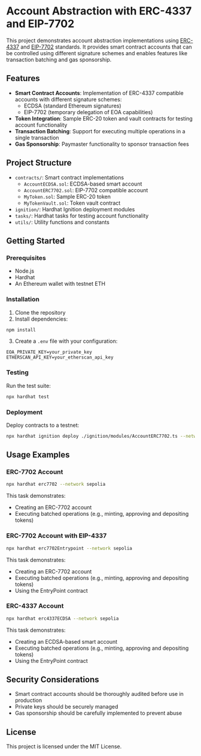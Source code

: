 # Account Abstraction with ERC-4337 and EIP-7702

This project demonstrates account abstraction implementations using [ERC-4337](https://eips.ethereum.org/EIPS/eip-4337) and [EIP-7702](https://eips.ethereum.org/EIPS/eip-7702) standards. It provides smart contract accounts that can be controlled using different signature schemes and enables features like transaction batching and gas sponsorship.

## Features

- **Smart Contract Accounts**: Implementation of ERC-4337 compatible accounts with different signature schemes:
  - ECDSA (standard Ethereum signatures)
  - EIP-7702 (temporary delegation of EOA capabilities)
- **Token Integration**: Sample ERC-20 token and vault contracts for testing account functionality
- **Transaction Batching**: Support for executing multiple operations in a single transaction
- **Gas Sponsorship**: Paymaster functionality to sponsor transaction fees

## Project Structure

- `contracts/`: Smart contract implementations
  - `AccountECDSA.sol`: ECDSA-based smart account
  - `AccountERC7702.sol`: EIP-7702 compatible account
  - `MyToken.sol`: Sample ERC-20 token
  - `MyTokenVault.sol`: Token vault contract
- `ignition/`: Hardhat Ignition deployment modules
- `tasks/`: Hardhat tasks for testing account functionality
- `utils/`: Utility functions and constants

## Getting Started

### Prerequisites

- Node.js
- Hardhat
- An Ethereum wallet with testnet ETH

### Installation

1. Clone the repository
2. Install dependencies:

```bash
npm install
```

3. Create a `.env` file with your configuration:

```
EOA_PRIVATE_KEY=your_private_key
ETHERSCAN_API_KEY=your_etherscan_api_key
```

### Testing

Run the test suite:

```bash
npx hardhat test
```

### Deployment

Deploy contracts to a testnet:

```bash
npx hardhat ignition deploy ./ignition/modules/AccountERC7702.ts --network sepolia
```

## Usage Examples

### ERC-7702 Account

```bash
npx hardhat erc7702 --network sepolia
```

This task demonstrates:

- Creating an ERC-7702 account
- Executing batched operations (e.g., minting, approving and depositing tokens)

### ERC-7702 Account with EIP-4337

```bash
npx hardhat erc7702Entrypoint --network sepolia
```

This task demonstrates:

- Creating an ERC-7702 account
- Executing batched operations (e.g., minting, approving and depositing tokens)
- Using the EntryPoint contract

### ERC-4337 Account

```bash
npx hardhat erc4337ECDSA --network sepolia
```

This task demonstrates:

- Creating an ECDSA-based smart account
- Executing batched operations (e.g., minting, approving and depositing tokens)
- Using the EntryPoint contract

## Security Considerations

- Smart contract accounts should be thoroughly audited before use in production
- Private keys should be securely managed
- Gas sponsorship should be carefully implemented to prevent abuse

## License

This project is licensed under the MIT License.
